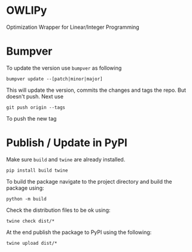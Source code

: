 # OWLIPy
Optimization Wrapper for Linear/Integer Programming


# Bumpver
To update the version use `bumpver` as following

```commandline
bumpver update --[patch|minor|major]
```
This will update the version, commits the changes and tags the repo. But doesn't push.
Next use 
```commandline
git push origin --tags
```
To push the new tag

# Publish / Update in PyPI
Make sure `build` and `twine` are already installed.
```commandline
pip install build twine
```
To build the package navigate to the project directory and build the package using:
```commandline
python -m build
```
Check the distribution files to be ok using:
```commandline
twine check dist/*
```
At the end publish the package to PyPI using the following:
```commandline
twine upload dist/*
```
